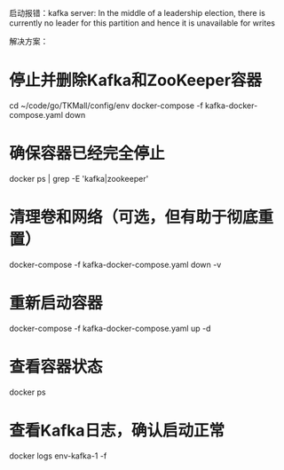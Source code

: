启动报错：kafka server: In the middle of a leadership election, there is currently no leader for this partition and hence it is unavailable for writes


解决方案：
# 停止并删除Kafka和ZooKeeper容器
cd ~/code/go/TKMall/config/env
docker-compose -f kafka-docker-compose.yaml down

# 确保容器已经完全停止
docker ps | grep -E 'kafka|zookeeper'

# 清理卷和网络（可选，但有助于彻底重置）
docker-compose -f kafka-docker-compose.yaml down -v

# 重新启动容器
docker-compose -f kafka-docker-compose.yaml up -d

# 查看容器状态
docker ps

# 查看Kafka日志，确认启动正常
docker logs env-kafka-1 -f